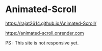 # Animated-Scroll

https://rajat2614.github.io/Animated-Scroll/

https://animated-scroll.onrender.com


PS : This site is not responsive yet.
